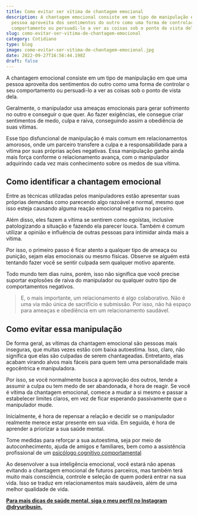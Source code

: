 ```yaml
---
title: Como evitar ser vítima de chantagem emocional
description: A chantagem emocional consiste em um tipo de manipulação em que uma
  pessoa aproveita dos sentimentos do outro como uma forma de controlar o seu
  comportamento ou persuadi-lo a ver as coisas sob o ponto de vista dela.
slug: como-evitar-ser-vitima-de-chantagem-emocional
category: Cotidiano
type: blog
image: como-evitar-ser-vitima-de-chantagem-emocional.jpg
date: 2022-09-27T16:56:44.198Z
draft: false
---
```


A chantagem emocional consiste em um tipo de manipulação em que uma pessoa aproveita dos sentimentos do outro como uma forma de controlar o seu comportamento ou persuadi-lo a ver as coisas sob o ponto de vista dela.

Geralmente, o manipulador usa ameaças emocionais para gerar sofrimento no outro e conseguir o que quer. Ao fazer exigências, ele consegue criar sentimentos de medo, culpa e raiva, conseguindo assim a obediência de suas vítimas.

Esse tipo disfuncional de manipulação é mais comum em relacionamentos amorosos, onde um parceiro transfere a culpa e a responsabilidade para a vítima por suas próprias ações negativas. Essa manipulação ganha ainda mais força conforme o relacionamento avança, com o manipulador adquirindo cada vez mais conhecimento sobre os medos de sua vítima.

## []()Como identificar a chantagem emocional

Entre as técnicas utilizadas pelos manipuladores estão apresentar suas próprias demandas como parecendo algo razoável e normal, mesmo que isso esteja causando alguma reação emocional negativa no parceiro.

Além disso, eles fazem a vítima se sentirem como egoístas, inclusive patologizando a situação e fazendo ela parecer louca. Também é comum utilizar a opinião e influência de outras pessoas para intimidar ainda mais a vítima.

Por isso, o primeiro passo é ficar atento a qualquer tipo de ameaça ou punição, sejam elas emocionais ou mesmo físicas. Observe se alguém está tentando fazer você se sentir culpada sem qualquer motivo aparente.

Todo mundo tem dias ruins, porém, isso não significa que você precise suportar explosões de raiva do manipulador ou qualquer outro tipo de comportamentos negativos.

> E, o mais importante, um relacionamento é algo colaborativo. Não é uma via mão única de sacrifício e submissão. Por isso, não há espaço para ameaças e obediência em um relacionamento saudável.

## []()Como evitar essa manipulação

De forma geral, as vítimas da chantagem emocional são pessoas mais inseguras, que muitas vezes estão com baixa autoestima. Isso, claro, não significa que elas são culpadas de serem chantageadas. Entretanto, elas acabam virando alvos mais fáceis para quem tem uma personalidade mais egocêntrica e manipuladora.

Por isso, se você normalmente busca a aprovação dos outros, tende a assumir a culpa ou tem medo de ser abandonada, é hora de reagir. Se você é vítima da chantagem emocional, comece a mudar a si mesmo e passar a estabelecer limites claros, em vez de ficar esperando passivamente que o manipulador mude.

Inicialmente, é hora de repensar a relação e decidir se o manipulador realmente merece estar presente em sua vida. Em seguida, é hora de aprender a priorizar a sua saúde mental.

Tome medidas para reforçar a sua autoestima, seja por meio de autoconhecimento, ajuda de amigos e familiares, bem como a assistência profissional de um [psicólogo cognitivo comportamental](https://yuribusin.com.br/)

Ao desenvolver a sua inteligência emocional, você estará não apenas evitando a chantagem emocional de futuros parceiros, mas também terá muito mais consciência, controle e seleção de quem poderá entrar na sua vida. Isso se traduz em relacionamentos mais saudáveis, além de uma melhor qualidade de vida.

**[Para mais dicas de saúde mental, siga o meu perfil no Instagram @dryuribusin.](https://www.instagram.com/dryuribusin/)**
